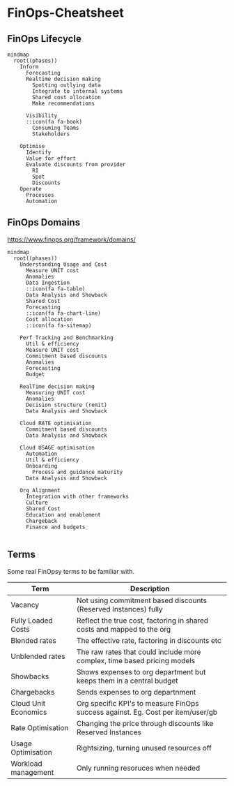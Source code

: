 # FinOps-Cheatsheet

## FinOps Lifecycle

```mermaid
mindmap
  root((phases))
    Inform
      Forecasting
      Realtime decision making
        Spotting outlying data
        Integrate to internal systems
        Shared cost allocation
        Make recommendations
        
      Visibility
      ::icon(fa fa-book)
        Consuming Teams
        Stakeholders 

    Optimise
      Identify
      Value for effort
      Evaluate discounts from provider
        RI
        Spot
        Discounts
    Operate
      Processes
      Automation
```


## FinOps Domains

https://www.finops.org/framework/domains/

```mermaid
mindmap
  root((phases))
    Understanding Usage and Cost
      Measure UNIT cost
      Anomalies
      Data Ingestion
      ::icon(fa fa-table)
      Data Analysis and Showback
      Shared Cost
      Forecasting
      ::icon(fa fa-chart-line)
      Cost allocation
      ::icon(fa fa-sitemap)

    Perf Tracking and Benchmarking
      Util & efficiency
      Measure UNIT cost
      Commitment based discounts
      Anomalies
      Forecasting
      Budget

    RealTime decision making
      Measuring UNIT cost
      Anomalies
      Decision structure (remit)
      Data Analysis and Showback
    
    Cloud RATE optimisation
      Commitment based discounts
      Data Analysis and Showback
    
    Cloud USAGE optimisation
      Automation
      Util & efficiency
      Onboarding 
        Process and guidance maturity
      Data Analysis and Showback

    Org Alignment
      Integration with other frameworks
      Culture
      Shared Cost
      Education and enablement
      Chargeback
      Finance and budgets
      

```

## Terms

Some real FinOpsy terms to be familiar with.

Term | Description
---- | -----------
Vacancy | Not using commitment based discounts (Reserved Instances) fully
Fully Loaded Costs |  Reflect the true cost, factoring in shared costs and mapped to the org
Blended rates | The effective rate, factoring in discounts etc
Unblended rates | The raw rates that could include more complex, time based pricing models
Showbacks  | Shows expenses to org department but keeps them in a central budget
Chargebacks | Sends expenses to org departnment
Cloud Unit Economics | Org specific KPI's to measure FinOps success against. Eg. Cost per item/user/gb
Rate Optimisation | Changing the price through discounts like Reserved Instances
Usage Optimisation | Rightsizing, turning unused resources off
Workload management | Only running resoruces when needed
